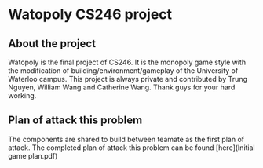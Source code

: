 # Watopoly CS246 project

## About the project
Watopoly is the final project of CS246. It is the monopoly game style with the modification of building/environment/gameplay of the University of Waterloo campus. This project is always private and contributed by Trung Nguyen, William Wang and Catherine Wang. Thank guys for your hard working.

## Plan of attack this problem
The components are shared to build between teamate as the first plan of attack.
The completed plan of attack this problem can be found [here](Initial game plan.pdf)
